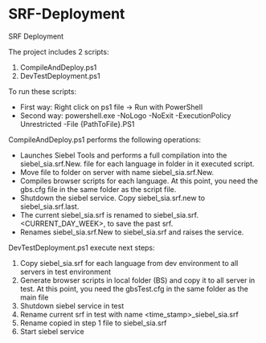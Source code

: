 # SRF-Deployment
SRF Deployment

The project includes 2 scripts:
1. CompileAndDeploy.ps1
2. DevTestDeployment.ps1

To run these scripts:
+ First way: Right click on ps1 file -> Run with PowerShell
+ Second way: powershell.exe -NoLogo -NoExit -ExecutionPolicy Unrestricted -File {PathToFile}.PS1

CompileAndDeploy.ps1 performs the following operations:
- Launches Siebel Tools and performs a full compilation into the siebel_sia.srf.New.<LANG> file for each language in folder in it executed script.
- Move file to folder on server with name siebel_sia.srf.New.
- Compiles browser scripts for each language. At this point, you need the gbs.cfg file in the same folder as the script file.
- Shutdown the siebel service. Copy siebel_sia.srf.new to siebel_sia.srf.last.
- The current siebel_sia.srf is renamed to siebel_sia.srf.<CURRENT_DAY_WEEK>, to save the past srf.
- Renames siebel_sia.srf.New to siebel_sia.srf and raises the service.


DevTestDeployment.ps1 execute next steps:
1. Copy siebel_sia.srf for each language from dev environment to all servers in test environment
2. Generate browser scripts in local folder (BS) and copy it to all server in test. At this point, you need the gbsTest.cfg in the same folder as the main file
3. Shutdown siebel service in test
4. Rename current srf in test with name <time_stamp>_siebel_sia.srf
5. Rename copied in step 1 file to siebel_sia.srf
6. Start siebel service
